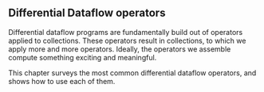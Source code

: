 ## Differential Dataflow operators

Differential dataflow programs are fundamentally build out of operators applied to collections. These operators result in collections, to which we apply more and more operators. Ideally, the operators we assemble compute something exciting and meaningful.

This chapter surveys the most common differential dataflow operators, and shows how to use each of them.